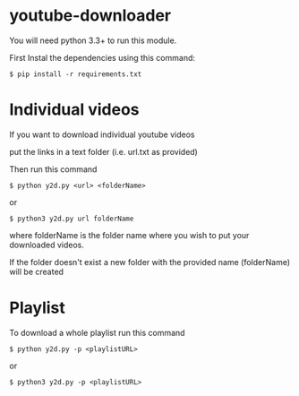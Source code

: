 # youtube-downloader

You will need python 3.3+ to run this module.

First Instal the dependencies using this command:

```
$ pip install -r requirements.txt
```

# Individual videos

If you want to download individual youtube videos 

put the links in a text folder (i.e. url.txt as provided)

Then run this command
```
$ python y2d.py <url> <folderName>
```
or
 ```
$ python3 y2d.py url folderName
```
where folderName is the folder name where you wish to put your downloaded videos.

If the folder doesn't exist a new folder with the provided name (folderName) will be created

# Playlist

To download a whole playlist run this command
```
$ python y2d.py -p <playlistURL>
```  
  or
```  
$ python3 y2d.py -p <playlistURL>
```
